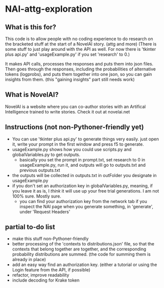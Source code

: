 # NAI-attg-exploration
 
 ## What is this for?
 This code is to allow people with no coding experience to do research on the bracketed stuff at the start of a NovelAI story. (attg and more) 
 (There is some stuff to just play around with the API as well. For now there is 'tkinter plus api.py' and 'usageExample.py' if you set 'research' to 0.)
 
 It makes API calls, processes the responses and puts them into json files.
 Then goes through the responses, including the probabilities of alternative tokens (logprobs), and puts them together into one json, so you can gain insights from them. (this "gaining insights" part still needs work) 
 
 ## What is NovelAI?
 NovelAI is a website where you can co-author stories with an Artifical Intelligence trained to write stories. Check it out at novelai.net
 
 ## Instructions (not non-Pythoner-friendly yet)
 - You can use 'tkinter plus api.py' to generate things very easily. just open it, write your prompt in the first window and press f5 to generate.
 - usageExample.py shows how you could use scripts.py and globalVariables.py to get outputs.
	- basically you set the prompt in prompt.txt, set research to 0 in usageExample.py, run it, and outputs will go to outputs.txt and previous outputs.txt
 - the outputs will be collected in outputs.txt in outFolder you designate in usageExample.py
 - if you don't set an authorization key in globalVariables.py, meaning, if you leave it as is, I *think* it will use up your free trial generations. I am not 100% sure. Mostly sure.
	- you can find your authorization key from the network tab if you inspect the NAI page when you generate something, in 'generate', under 'Request Headers'
 
 ## partial to-do list
 - make this stuff non-Pythoner-friendly
 - better processing of the 'contexts to distributions.json' file, so that the contexts that belong together are together, and the corresponding probability distributions are summed. (the code for summing them is already in place)
 - add an easy way find an authorization key. (either a tutorial or using the Login feature from the API, if possible)
 - refactor, improve readability
 - include decoding for Krake token
